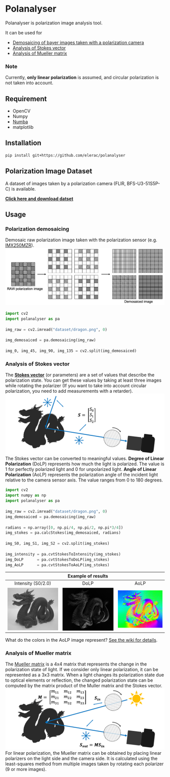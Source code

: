 # Polanalyser
Polanalyser is polarization image analysis tool.

It can be used for 
* [Demosaicing of bayer images taken with a polarization camera](#polarization-demosaicing)
* [Analysis of Stokes vector](#analysis-of-stokes-vector)
* [Analysis of Mueller matrix](#analysis-of-mueller-matrix)

### Note
Currently, **only linear polarization** is assumed, and circular polarization is not taken into account.

## Requirement
* OpenCV
* Numpy
* [Numba](https://github.com/numba/numba)
* matplotlib

## Installation
```sh
pip install git+https://github.com/elerac/polanalyser
```

## Polarization Image Dataset
A dataset of images taken by a polarization camera (FLIR, BFS-U3-51S5P-C) is available.

[**Click here and download datset**](https://drive.google.com/drive/folders/1vCe9N05to5_McvwyDqxTmLIKz7vRzmbX?usp=sharing)


## Usage
### Polarization demosaicing
Demosaic raw polarization image taken with the polarization sensor (e.g. [IMX250MZR](https://www.sony-semicon.co.jp/e/products/IS/polarization/product.html)).
![](documents/demosaicing.png)
```python
import cv2
import polanalyser as pa

img_raw = cv2.imread("dataset/dragon.png", 0)

img_demosaiced = pa.demosaicing(img_raw)

img_0, img_45, img_90, img_135 = cv2.split(img_demosaiced)
```

### Analysis of Stokes vector
The [**Stokes vector**](https://en.wikipedia.org/wiki/Stokes_parameters) (or parameters) are a set of values that describe the polarization state. You can get these values by taking at least three images while rotating the polarizer (If you want to take into account circular polarization, you need to add measurements with a retarder).
![](documents/stokes_setup.png)
The Stokes vector can be converted to meaningful values. **Degree of Linear Polarization** (DoLP) represents how much the light is polarized. The value is 1 for perfectly polarized light and 0 for unpolarized light. **Angle of Linear Polarization** (AoLP) represents the polarization angle of the incident light relative to the camera sensor axis. The value ranges from 0 to 180 degrees.
```python
import cv2
import numpy as np
import polanalyser as pa

img_raw = cv2.imread("dataset/dragon.png", 0)
img_demosaiced = pa.demosaicing(img_raw)

radians = np.array([0, np.pi/4, np.pi/2, np.pi*3/4])
img_stokes = pa.calcStokes(img_demosaiced, radians)

img_S0, img_S1, img_S2 = cv2.split(img_stokes)

img_intensity = pa.cvtStokesToIntensity(img_stokes)
img_DoLP      = pa.cvtStokesToDoLP(img_stokes)
img_AoLP      = pa.cvtStokesToAoLP(img_stokes)
```

||Example of results | |
|:-:|:-:|:-:|
|Intensity (S0/2.0)|DoLP|AoLP|
|![](documents/dragon_IMX250MZR_intensity.jpg)|![](documents/dragon_IMX250MZR_DoLP.jpg)|![](documents/dragon_IMX250MZR_AoLP.jpg)|

What do the colors in the AoLP image represent? [See the wiki for details](https://github.com/elerac/polanalyser/wiki/How-to-Visualizing-the-AoLP-Image).

### Analysis of Mueller matrix
The [Mueller matrix](https://en.wikipedia.org/wiki/Mueller_calculus) is a 4x4 matrix that represents the change in the polarization state of light. If we consider only linear polarization, it can be represented as a 3x3 matrix.
When a light changes its polarization state due to optical elements or reflection, the changed polarization state can be computed by the matrix product of the Muller matrix and the Stokes vector.
![](documents/mueller_setup.png)
For linear polarization, the Mueller matrix can be obtained by placing linear polarizers on the light side and the camera side. It is calculated using the least-squares method from multiple images taken by rotating each polarizer (9 or more images).
